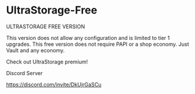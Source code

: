 # UltraStorage-Free
ULTRASTORAGE FREE VERSION


This version does not allow any configuration and is limited to tier 1 upgrades.
This free version does not require PAPI or a shop economy. Just Vault and any economy.

Check out UltraStorage premium!

Discord Server

https://discord.com/invite/DkUjrGaSCu
